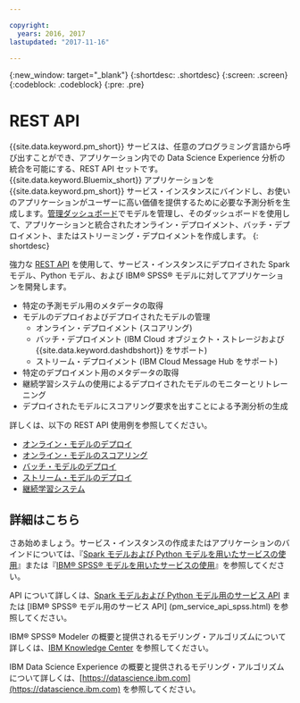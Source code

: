 ```yaml
---

copyright:
  years: 2016, 2017
lastupdated: "2017-11-16"

---
```


{:new_window: target="_blank"}
{:shortdesc: .shortdesc}
{:screen: .screen}
{:codeblock: .codeblock}
{:pre: .pre}

# REST API

{{site.data.keyword.pm_short}} サービスは、任意のプログラミング言語から呼び出すことができ、アプリケーション内での Data Science Experience 分析の統合を可能にする、REST API セットです。{{site.data.keyword.Bluemix_short}} アプリケーションを {{site.data.keyword.pm_short}} サービス・インスタンスにバインドし、お使いのアプリケーションがユーザーに高い価値を提供するために必要な予測分析を生成します。[管理ダッシュボード](pm_service_ui_spark.html)でモデルを管理し、そのダッシュボードを使用して、アプリケーションと統合されたオンライン・デプロイメント、バッチ・デプロイメント、またはストリーミング・デプロイメントを作成します。
{: shortdesc}

強力な [REST API](https://watson-ml-api.mybluemix.net/) を使用して、サービス・インスタンスにデプロイされた Spark モデル、Python モデル、および IBM® SPSS® モデルに対してアプリケーションを開発します。

*  特定の予測モデル用のメタデータの取得
*  モデルのデプロイおよびデプロイされたモデルの管理
    *  オンライン・デプロイメント (スコアリング)
    *  バッチ・デプロイメント (IBM Cloud オブジェクト・ストレージおよび {{site.data.keyword.dashdbshort}} をサポート)
    *  ストリーム・デプロイメント (IBM Cloud Message Hub をサポート)
*  特定のデプロイメント用のメタデータの取得
*  継続学習システムの使用によるデプロイされたモデルのモニターとリトレーニング
*  デプロイされたモデルにスコアリング要求を出すことによる予測分析の生成

詳しくは、以下の REST API 使用例を参照してください。

*  [オンライン・モデルのデプロイ](pm_service_api_spark_online.html)
*  [オンライン・モデルのスコアリング](pm_service_api_develop_score.html)
*  [バッチ・モデルのデプロイ](pm_service_api_spark_batch.html)
*  [ストリーム・モデルのデプロイ](pm_service_api_spark_streaming.html)
*  [継続学習システム](pm_service_api_spark_learning_system.html)

## 詳細はこちら

さあ始めましょう。サービス・インスタンスの作成またはアプリケーションのバインドについては、『[Spark モデルおよび Python モデルを用いたサービスの使用](using_pm_service_dsx.html)』または『[IBM® SPSS® モデルを用いたサービスの使用](using_pm_service.html)』を参照してください。

API について詳しくは、[Spark モデルおよび Python モデル用のサービス API](pm_service_api_spark.html) または [IBM® SPSS® モデル用のサービス API] (pm_service_api_spss.html) を参照してください。

IBM® SPSS® Modeler の概要と提供されるモデリング・アルゴリズムについて詳しくは、[IBM Knowledge Center](https://www.ibm.com/support/knowledgecenter/SS3RA7) を参照してください。

IBM Data Science Experience の概要と提供されるモデリング・アルゴリズムについて詳しくは、[https://datascience.ibm.com](https://datascience.ibm.com) を参照してください。
